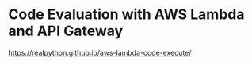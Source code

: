 # Code Evaluation with AWS Lambda and API Gateway

https://realpython.github.io/aws-lambda-code-execute/

